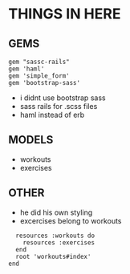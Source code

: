 # THINGS IN HERE

## GEMS

```
gem "sassc-rails"
gem 'haml'
gem 'simple_form'
gem 'bootstrap-sass'
```
- i didnt use bootstrap sass
- sass rails for .scss files
- haml instead of erb

## MODELS
- workouts
- exercises

## OTHER
- he did his own styling
- excercises belong to workouts

```
  resources :workouts do
    resources :exercises
  end
  root 'workouts#index'
end

```
